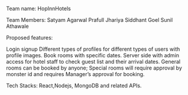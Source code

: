 Team name: HopInnHotels

Team Members:
Satyam Agarwal
Prafull Jhariya
Siddhant Goel
Sunil Athawale

Proposed features:

Login signup
Different types of profiles for different types of users with profile images.
Book rooms with specific dates.
Server side with admin access for hotel staff to check guest list and their arrival dates.
General rooms can be booked by anyone; Special rooms will require approval by monster id and requires Manager’s approval for booking.

Tech Stacks: React,Nodejs, MongoDB and related APIs.
